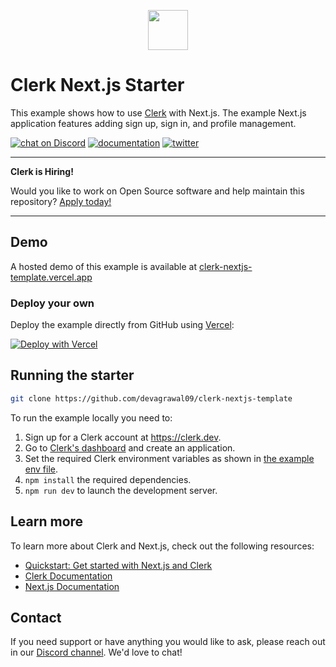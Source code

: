 <p align="center">
  <a href="https://www.clerk.dev/?utm_source=github&utm_medium=starter_repos&utm_campaign=nextjs_starter" target="_blank" align="center">
    <picture>
      <source media="(prefers-color-scheme: dark)" srcset="./docs/clerk-logo-dark.png">
      <img src="./docs/clerk-logo-light.png" height="64">
    </picture>
  </a>
  <br />
</p>

# Clerk Next.js Starter

This example shows how to use [Clerk](https://www.clerk.dev/?utm_source=github&utm_medium=starter_repos&utm_campaign=nextjs_starter) with Next.js. The example Next.js application features adding sign up, sign in, and profile management.

[![chat on Discord](https://img.shields.io/discord/856971667393609759.svg?logo=discord)](https://discord.com/invite/b5rXHjAg7A)
[![documentation](https://img.shields.io/badge/documentation-clerk-green.svg)](https://docs.clerk.dev)
[![twitter](https://img.shields.io/twitter/follow/ClerkDev?style=social)](https://twitter.com/intent/follow?screen_name=ClerkDev)

---

**Clerk is Hiring!**

Would you like to work on Open Source software and help maintain this repository? [Apply today!](https://apply.workable.com/clerk-dev/)

---

## Demo

A hosted demo of this example is available at [clerk-nextjs-template.vercel.app](https://clerk-nextjs-template.vercel.app/)

### Deploy your own

Deploy the example directly from GitHub using [Vercel](https://vercel.com):

[![Deploy with Vercel](https://vercel.com/button)](https://vercel.com/new/git/external?repository-url=https://github.com/devagrawal09/clerk-nextjs-template&integration-ids=oac_7uYNbc9CdDAZmNqbt3LEkO3a)

## Running the starter

```bash
git clone https://github.com/devagrawal09/clerk-nextjs-template
```

To run the example locally you need to:

1. Sign up for a Clerk account at https://clerk.dev.
2. Go to [Clerk's dashboard](https://dashboard.clerk.dev/?utm_source=github&utm_medium=starter_repos&utm_campaign=nextjs_starter) and create an application.
3. Set the required Clerk environment variables as shown in [the example env file](./.env.example).
4. `npm install` the required dependencies.
5. `npm run dev` to launch the development server.

## Learn more

To learn more about Clerk and Next.js, check out the following resources:

- [Quickstart: Get started with Next.js and Clerk](https://clerk.dev/docs/quickstarts/get-started-with-nextjs?utm_source=github&utm_medium=starter_repos&utm_campaign=nextjs_starter)
- [Clerk Documentation](https://clerk.dev/docs?utm_source=github&utm_medium=starter_repos&utm_campaign=nextjs_starter)
- [Next.js Documentation](https://nextjs.org/docs)

## Contact

If you need support or have anything you would like to ask, please reach out in our [Discord channel](https://discord.com/invite/b5rXHjAg7A). We'd love to chat!
